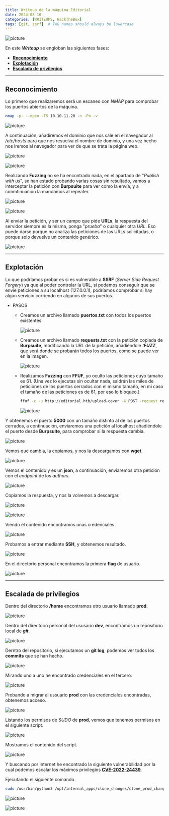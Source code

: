 ```yaml
---
title: Writeup de la máquina Editorial
date: 2024-08-16
categories: [WRITEUPS, HackTheBox]
tags: [git, ssrf]  # TAG names should always be lowercase
---
```


![picture](/assets/images/hackthebox/editorial1.png)

En este ***Writeup*** se engloban las siguientes fases:
- **[Reconocimiento](#reconocimiento)**
- **[Explotación](#explotación)**
- **[Escalada de privilegios](#escalada-de-privilegios)**

---

## **Reconocimiento**

Lo primero que realizaremos será un escaneo con *NMAP* para comprobar los puertos abiertos de la máquina.

```bash
nmap -p- --open -T5 10.10.11.20 -n -Pn -v
```

![picture](/assets/images/hackthebox/editorial2.png)

A continuación, añadiremos el dominio que nos sale en el navegador al */etc/hosts* para que nos resuelva el nombre de dominio, y una vez hecho nos iremos al navegador para ver de que se trata la página web.

![picture](/assets/images/hackthebox/editorial3.png)

![picture](/assets/images/hackthebox/editorial4.png)

Realizando **Fuzzing** no se ha encontrado nada, en el apartado de "*Publish with us*", se han estado probando varias cosas sin resultado, vamos a interceptar la petición con **Burpsuite** para ver como la envía, y a conmtinuación la mandamos al repeater.

![picture](/assets/images/hackthebox/editorial5.png)

![picture](/assets/images/hackthebox/editorial6.png)

Al enviar la petición, y ser un campo que pide **URLs**, la respuesta del servidor siempre es la misma, ponga "*prueba*" o cualquier otra *URL*. Eso puede darse porque no analiza las peticiones de las URLs solicitadas, o porque solo devuelve un contenido genérico.

![picture](/assets/images/hackthebox/editorial7.png)

---

## **Explotación**

Lo que podríamos probar es si es vulnerable a **SSRF** (*Server Side Request Forgery*) ya que al poder controlar la URL, si podemos conseguir que se envíe peticiones a su localhost (127.0.0.1), podríamos comprobar si hay algún servicio corriendo en algunos de sus puertos.

- PASOS
    - Creamos un archivo llamado **puertos.txt** con todos los puertos existentes.

        ![picture](/assets/images/hackthebox/editorial8.png)

    - Creamos un archivo llamado **requests.txt** con la petición copiada de **Burpsuite**, modificando la URL de la petición, añadiéndole ***:FUZZ***, que será donde se probarán todos los puertos, como se puede ver en la imagen.

        ![picture](/assets/images/hackthebox/editorial9.png)

    - Realizamos **Fuzzing** con **FFUF**, yo oculto las peticiones cuyo tamaño es 61. (Una vez lo ejecutas sin ocultar nada, saldrán las miles de peticiones de los puertos cerrados con el mismo tamaño, en mi caso el tamaño de las peticiones es de 61, por eso lo bloqueo.)

        ```bash
        ffuf -c -u http://editorial.htb/upload-cover -X POST -request request.txt -w puertos.txt:FUZZ -fs 61
        ```

        ![picture](/assets/images/hackthebox/editorial10.png)

Y obtenemos el puerto **5000** con un tamaño distinto al de los puertos cerrados, a continuación, enviaremos una petición al localhost añadiéndole el puerto desde **Burpsuite**, para comprobar si la respuesta cambia.

![picture](/assets/images/hackthebox/editorial11.png)

Vemos que cambia, la copiamos, y nos la descargamos con **wget**.

![picture](/assets/images/hackthebox/editorial12.png)

Vemos el contenido y es un **json**, a continuación, enviaremos otra petición con el *endpoint* de los *authors*.

![picture](/assets/images/hackthebox/editorial13.png)

Copiamos la respuesta, y nos la volvemos a descargar.

![picture](/assets/images/hackthebox/editorial14.png)

![picture](/assets/images/hackthebox/editorial15.png)

Viendo el contenido encontramos unas credenciales.

![picture](/assets/images/hackthebox/editorial16.png)

Probamos a entrar mediante **SSH**, y obtenemos resultado.

![picture](/assets/images/hackthebox/editorial17.png)

En el directorio personal encontramos la primera **flag** de usuario.

![picture](/assets/images/hackthebox/editorial18.png)

---

## **Escalada de privilegios**

Dentro del directorio **/home** encontramos otro usuario llamado **prod**.

![picture](/assets/images/hackthebox/editorial19.png)

Dentro del directorio personal del ususario **dev**, encontramos un repositorio local de ***git***.

![picture](/assets/images/hackthebox/editorial20.png)

Derntro del repositorio, si ejecutamos un **git log**, podemos ver todos los **commits** que se han hecho.

![picture](/assets/images/hackthebox/editorial21.png)

Mirando uno a uno he encontrado credenciales en el tercero.

![picture](/assets/images/hackthebox/editorial22.png)

Probando a migrar al ussuario **prod** con las credenciales encontradas, obtenemos acceso.

![picture](/assets/images/hackthebox/editorial23.png)

Listando los permisos de *SUDO* de **prod**, vemos que tenemos permisos en el siguiente script.

![picture](/assets/images/hackthebox/editorial25.png)

Mostramos el contenido del script.

![picture](/assets/images/hackthebox/editorial26.png)

Y buscando por internet he encontrado la siguiente vulnerabilidad por la cual podemos escalar los máximos privilegios [**CVE-2022-24439**](https://security.snyk.io/vuln/SNYK-PYTHON-GITPYTHON-3113858).

Ejecutando el siguiente comando.

```bash
sudo /usr/bin/python3 /opt/internal_apps/clone_changes/clone_prod_change.py "ext::sh -c cat% /root/root.txt% >% /tmp/root"
```

![picture](/assets/images/hackthebox/editorial27.png)

![picture](/assets/images/hackthebox/editorial28.png)

